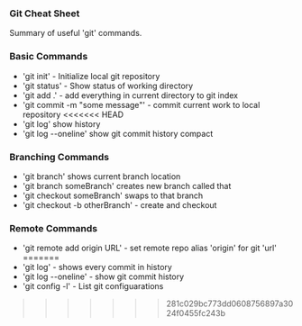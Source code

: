 ### Git Cheat Sheet

Summary of useful 'git' commands.

### Basic Commands
* 'git init' - Initialize local git repository
* 'git status' - Show status of working directory
* 'git add .' - add everything in current directory to git index
* 'git commit -m "some message"' - commit current work to local repository
<<<<<<< HEAD
* 'git log' show history
* 'git log --oneline' show git commit history compact

### Branching Commands
* 'git branch' shows current branch location
* 'git branch someBranch' creates new branch called that
* 'git checkout someBranch' swaps to that branch
* 'git checkout -b otherBranch' - create and checkout

### Remote Commands
* 'git remote add origin URL' - set remote repo alias 'origin' for git 'url'
=======
* 'git log' - shows every commit in history
* 'git log --oneline' - show git commit history
* 'git config -l' -  List git configuarations
>>>>>>> 281c029bc773dd0608756897a3024f0455fc243b
